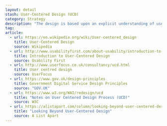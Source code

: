```yaml
---
layout: detail
stash: User-Centered Design (UCD)
category: Strategy
description: "The design is based upon an explicit understanding of users, tasks and environments. Users are involved throughout design and development. The design is driven and refined by user-centered evaluation. The process is iterative."
tag:
article:
  - url: https://en.wikipedia.org/wiki/User-centered_design
    title: User-Centered Design
    source: Wikipedia
  - url: http://www.usabilityfirst.com/about-usability/introduction-to-user-centered-design/
    title: Introduction to User-Centered Design
    source: Usability First
  - url: http://www.userfocus.co.uk/consultancy/ucd.html
    title: User centred design
    source: UserFocus
  - url: https://www.gov.uk/design-principles
    title: Government Digital Service Design Principles
    source: "GOV.UK"
  - url: https://www.w3.org/WAI/redesign/ucd
    title: "Notes on User Centered Design Process (UCD)"
    source: W3C
  - url: https://alistapart.com/column/looking-beyond-user-centered-design
    title: "Looking Beyond User-Centered Design"
    source: A List Apart
---
```

